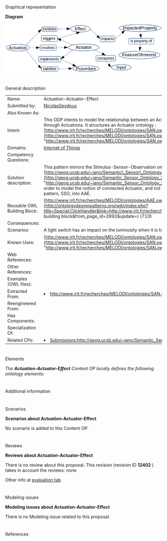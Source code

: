# 

 Graphical representation



__Diagram__ 





[![Image:Odp AAE.png](./Odp_AAE.png)](../Image/Odp_AAE.png.md "Image:Odp AAE.png")





# 

 General description




|  |  |
| --- | --- |
|  Name:  |  Actuation-Actuator-Effect  |
|  Submitted by:  | [NicolasSeydoux](../User/NicolasSeydoux.md "User:NicolasSeydoux")  |
|  Also Known As:  |  |
|  Intent:  |  This ODP intents to model the relationship between an Actuator and the Effect it has on its environment through Actuations. It structures an Actuator ontology : [http://www.irit.fr/recherches/MELODI/ontologies/SAN.owl](http://www.irit.fr/recherches/MELODI/ontologies/SAN.owl "http://www.irit.fr/recherches/MELODI/ontologies/SAN.owl")  |
|  Domains:  | [Internet of Things](../Community/Internet_of_Things.md "Community:Internet of Things")  |
|  Competency Questions:  |  |
|  Solution description:  |  This pattern mirrors the Stimulus-Sensor-Observation ontology design pattern, described at [http://geog.ucsb.edu/~jano/Semantic\_Sensor\_Ontology\_2010.pdf](http://geog.ucsb.edu/~jano/Semantic_Sensor_Ontology_2010.pdf "http://geog.ucsb.edu/~jano/Semantic_Sensor_Ontology_2010.pdf")  . The idea was to extend SSN in order to model the notion of connected Actuator, and not only Sensor. To do so, we adapted SSN's core pattern, SSO, into AAE.  |
|  Reusable OWL Building Block:  | [http://www.irit.fr/recherches/MELODI/ontologies/AAE.owl](http://ontologydesignpatterns.org/wiki/index.php?title=Special:ClickHandler&link=http://www.irit.fr/recherches/MELODI/ontologies/AAE.owl&message=OWL building block&from_page_id=3992&update=)  (710)  |
|  Consequences:  |  |
|  Scenarios:  |  A light switch has an impact on the luminosity when it is toggled  |
|  Known Uses:  | [http://www.irit.fr/recherches/MELODI/ontologies/SAN.owl](http://www.irit.fr/recherches/MELODI/ontologies/SAN.owl "http://www.irit.fr/recherches/MELODI/ontologies/SAN.owl")  |
|  Web References:  |  |
|  Other References:  |  |
|  Examples (OWL files):  |  |
|  Extracted From:  | <li><a class="external free" href="http://www.irit.fr/recherches/MELODI/ontologies/SAN.owl" rel="nofollow" title="http://www.irit.fr/recherches/MELODI/ontologies/SAN.owl">        http://www.irit.fr/recherches/MELODI/ontologies/SAN.owl       </a></li> |
|  Reengineered From:  |  |
|  Has Components:  |  |
|  Specialization Of:  |  |
|  Related CPs:  | <li><a class="new" href="http://ontologydesignpatterns.org/wiki/index.php?title=Submissions:Http://geog.ucsb.edu/%7Ejano/Semantic_Sensor_Ontology_2010.pdf&amp;action=edit&amp;redlink=1" title="Submissions:Http://geog.ucsb.edu/~jano/Semantic Sensor Ontology 2010.pdf (not yet written)">        Submissions:http://geog.ucsb.edu/~jano/Semantic_Sensor_Ontology_2010.pdf       </a></li> |



  





# 

 Elements



_The
 __Actuation-Actuator-Effect__ 
 Content OP locally defines the following ontology elements:_ 




# 

 Additional information



# 

 Scenarios




__Scenarios about Actuation-Actuator-Effect__ 


 No scenario is added to this Content OP.
 




# 

 Reviews




__Reviews about Actuation-Actuator-Effect__ 


 There is no review about this proposal.
This revision (revision ID
 __12402__ 
 ) takes in account the reviews: none
 



 Other info at
 [evaluation tab](http://ontologydesignpatterns.org/wiki/index.php?title=Submissions:Actuation-Actuator-Effect&action=evaluation "http://ontologydesignpatterns.org/wiki/index.php?title=Submissions:Actuation-Actuator-Effect&action=evaluation") 





  





# 

 Modeling issues




__Modeling issues about Actuation-Actuator-Effect__ 


 There is no Modeling issue related to this proposal.
 




  





# 

 References